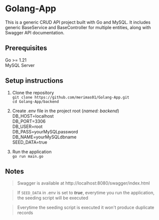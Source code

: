 # Golang-App
This is a generic CRUD API project built with Go and MySQL. It includes generic BaseService and BaseController for multiple entities, along with Swagger API documentation.

## Prerequisites
Go >= 1.21  
MySQL Server 

## Setup instructions

1. Clone the repository  
`git clone https://github.com/merimas01/Golang-App.git`  
`cd Golang-App/backend`  

2. Create .env file in the project root (*named: backend*)
DB_HOST=localhost  
DB_PORT=3306  
DB_USER=root  
DB_PASS=yourMySQLpassword  
DB_NAME=yourMySQLdbname  
SEED_DATA=true  

3. Run the application  
`go run main.go`  

## Notes
> Swagger is available at http://localhost:8080/swagger/index.html

> If `SEED_DATA` in .env is set to ***true***, everytime you run the application, the seeding script will be executed 

> Everytime the seeding script is executed it won't produce duplicate records

